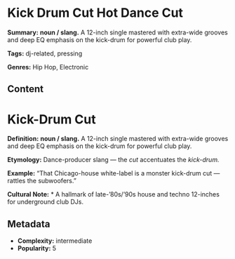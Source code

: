# Kick Drum Cut Hot Dance Cut

**Summary:** **noun / slang.** A 12-inch single mastered with extra-wide grooves and deep EQ emphasis on the kick-drum for powerful club play.

**Tags:** dj-related, pressing

**Genres:** Hip Hop, Electronic

## Content

# Kick-Drum Cut

**Definition:** **noun / slang.** A 12-inch single mastered with extra-wide grooves and deep EQ emphasis on the kick-drum for powerful club play.

**Etymology:** Dance-producer slang — the *cut* accentuates the *kick-drum.*

**Example:** “That Chicago-house white-label is a monster kick-drum cut — rattles the subwoofers.”

**Cultural Note:** * A hallmark of late-’80s/’90s house and techno 12-inches for underground club DJs.

## Metadata

- **Complexity:** intermediate
- **Popularity:** 5

